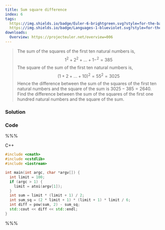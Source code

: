 ```yaml
---
title: Sum square difference
index: 6
tags:
  https://img.shields.io/badge/Euler-6-brightgreen.svg?style=for-the-badge: https://projecteuler.net/problem=6
  https://img.shields.io/badge/Languages-1-blueviolet.svg?style=for-the-badge:
downloads:
  Overview: https://projecteuler.net/overview=006
---
```


> The sum of the squares of the first ten natural numbers is,
> $$
> 1^2+2^2+\ldots+1-^2=385
> $$
> The square of the sum of the first ten natural numbers is,
> $$
> (1 + 2 + ... + 10)^2 = 55^2 = 3025
> $$
> Hence the difference between the sum of the squares of the first ten natural
> numbers and the square of the sum is $3025 − 385 = 2640$. Find the difference
> between the sum of the squares of the first one hundred natural numbers and
> the square of the sum.

### Solution


### Code

%%%

C++
```cpp
#include <cmath>
#include <cstdlib>
#include <iostream>

int main(int argc, char *argv[]) {
  int limit = 100;
  if (argc > 1) {
    limit = atoi(argv[1]);
  }
  int sum = limit * (limit + 1) / 2;
  int sum_sq = (2 * limit + 1) * (limit + 1) * limit / 6;
  int diff = pow(sum, 2) - sum_sq;
  std::cout << diff << std::endl;
}
```

%%%
